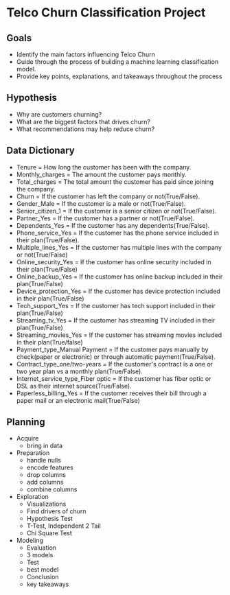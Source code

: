 # Telco Churn Classification Project
## Goals
- Identify the main factors influencing Telco Churn
- Guide through the process of building a machine learning classification model.
- Provide key points, explanations, and takeaways throughout the process
## Hypothesis
- Why are customers churning?
- What are the biggest factors that drives churn?
- What recommendations may help reduce churn?
## Data Dictionary 
- Tenure = How long the customer has been with the company.
- Monthly_charges = The amount the customer pays monthly.
- Total_charges = The total amount the customer has paid since joining the company.
- Churn = If the customer has left the company or not(True/False).
- Gender_Male = If the customer is a male or not(True/False).
- Senior_citizen_1 = If the customer is a senior citizen or not(True/False).
- Partner_Yes = If the customer has a partner or not(True/False).
- Dependents_Yes = If the customer has any dependents(True/False).
- Phone_service_Yes = If the customer has the phone service included in their plan(True/False).
- Multiple_lines_Yes = If the customer has multiple lines with the company or not(True/False)
- Online_security_Yes = If the customer has online security included in their plan(True/False)
- Online_backup_Yes = If the customer has online backup included in their plan(True/False)
- Device_protection_Yes = If the customer has device protection included in their plan(True/False)
- Tech_support_Yes = If the customer has tech support included in their plan(True/False)
- Streaming_tv_Yes = If the customer has streaming TV included in their plan(True/False)
- Streaming_movies_Yes = If the customer has streaming movies included in their plan(True/false)
- Payment_type_Manual Payment = If the customer pays manually by check(paper or electronic) or through automatic payment(True/False).
- Contract_type_one/two-years = If the customer's contract is a one or two year plan vs a monthly plan(True/False).
- Internet_service_type_Fiber optic = If the customer has fiber optic or DSL as their internet source(True/False).
- Paperless_billing_Yes = If the customer receives their bill through a paper mail or an electronic mail(True/False)
## Planning 
- Acquire
  - bring in data
- Preparation
  - handle nulls
  - encode features
  - drop columns
  - add columns
  - combine columns
- Exploration
  - Visualizations
  - Find drivers of churn
  - Hypothesis Test
  - T-Test, Independent 2 Tail
  - Chi Square Test
- Modeling
  - Evaluation
  - 3 models
  - Test
  - best model
  - Conclusion
  - key takeaways
